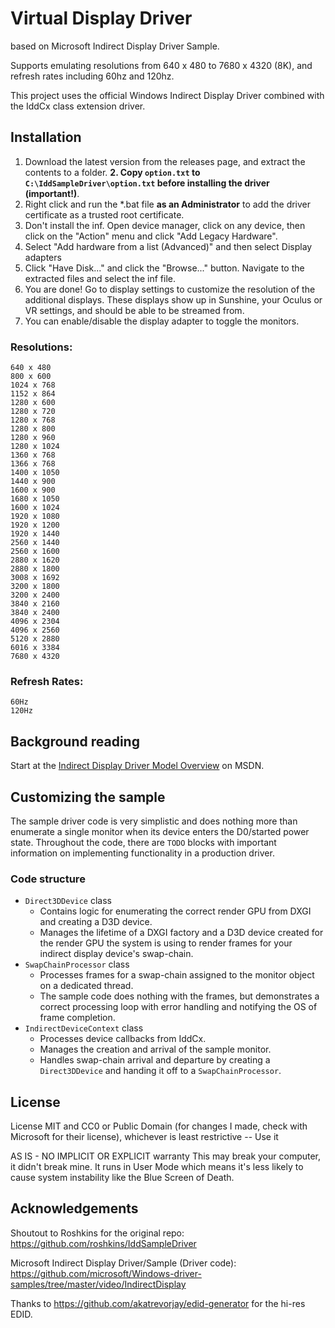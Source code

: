 # Virtual Display Driver
based on Microsoft Indirect Display Driver Sample.

Supports emulating resolutions from 640 x 480 to 7680 x 4320 (8K), and refresh rates including 60hz and 120hz.

This project uses the official Windows Indirect Display Driver combined with the IddCx class extension driver.

## Installation

1. Download the latest version from the releases page, and extract the contents to a folder.
**2. Copy `option.txt` to `C:\IddSampleDriver\option.txt` before installing the driver (important!)**.
3. Right click and run the *.bat file **as an Administrator** to add the driver certificate as a trusted root certificate.
4. Don't install the inf. Open device manager, click on any device, then click on the "Action" menu and click "Add Legacy Hardware".
5. Select "Add hardware from a list (Advanced)" and then select Display adapters
6. Click "Have Disk..." and click the "Browse..." button. Navigate to the extracted files and select the inf file.
7. You are done! Go to display settings to customize the resolution of the additional displays. These displays show up in Sunshine, your Oculus or VR settings, and should be able to be streamed from.
8. You can enable/disable the display adapter to toggle the monitors.


### Resolutions:

    640 x 480
    800 x 600
    1024 x 768
    1152 x 864
    1280 x 600
    1280 x 720
    1280 x 768
    1280 x 800
    1280 x 960
    1280 x 1024
    1360 x 768
    1366 x 768
    1400 x 1050
    1440 x 900
    1600 x 900
    1680 x 1050
    1600 x 1024
    1920 x 1080
    1920 x 1200
    1920 x 1440
    2560 x 1440
    2560 x 1600
    2880 x 1620
    2880 x 1800
    3008 x 1692
    3200 x 1800
    3200 x 2400
    3840 x 2160
    3840 x 2400
    4096 x 2304
    4096 x 2560
    5120 x 2880
    6016 x 3384
    7680 x 4320

### Refresh Rates:

    60Hz
    120Hz

## Background reading ##

Start at the [Indirect Display Driver Model Overview](https://msdn.microsoft.com/en-us/library/windows/hardware/mt761968(v=vs.85).aspx) on MSDN.

## Customizing the sample ##

The sample driver code is very simplistic and does nothing more than enumerate a single monitor when its device enters the D0/started power state. Throughout the code, there are `TODO` blocks with important information on implementing functionality in a production driver.

### Code structure ###

* `Direct3DDevice` class
    * Contains logic for enumerating the correct render GPU from DXGI and creating a D3D device.
    * Manages the lifetime of a DXGI factory and a D3D device created for the render GPU the system is using to render frames for your indirect display device's swap-chain.
* `SwapChainProcessor` class
    * Processes frames for a swap-chain assigned to the monitor object on a dedicated thread.
    * The sample code does nothing with the frames, but demonstrates a correct processing loop with error handling and notifying the OS of frame completion.
* `IndirectDeviceContext` class
    * Processes device callbacks from IddCx.
    * Manages the creation and arrival of the sample monitor.
    * Handles swap-chain arrival and departure by creating a `Direct3DDevice` and handing it off to a `SwapChainProcessor`.

## License

License MIT and CC0 or Public Domain (for changes I made, check with Microsoft for their license), whichever is least restrictive -- Use it

AS IS - NO IMPLICIT OR EXPLICIT warranty This may break your computer, it didn't break mine. It runs in User Mode which means it's less likely to cause system instability like the Blue Screen of Death.

## Acknowledgements

Shoutout to Roshkins for the original repo:
https://github.com/roshkins/IddSampleDriver

Microsoft Indirect Display Driver/Sample (Driver code): 
https://github.com/microsoft/Windows-driver-samples/tree/master/video/IndirectDisplay

Thanks to https://github.com/akatrevorjay/edid-generator for the hi-res EDID.

